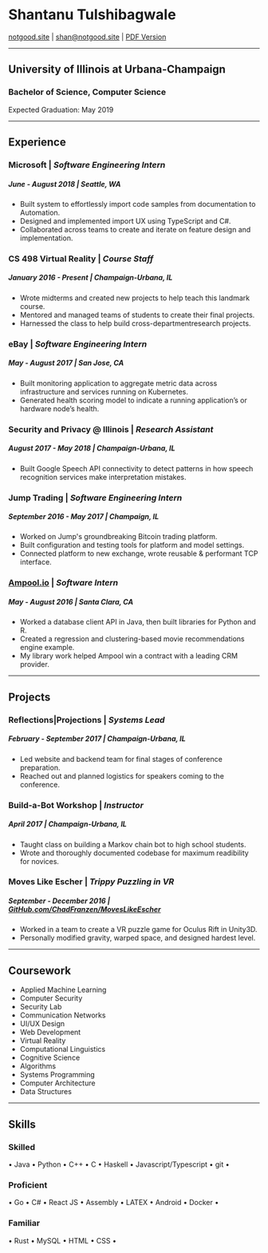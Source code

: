 # Shantanu Tulshibagwale

[notgood.site](https://notgood.site) | [shan@notgood.site](mailto:shan@notgood.site?body=%0A%0A-Sent%20from%20website.) | [PDF Version](/resume.pdf)

---

## University of Illinois at Urbana-Champaign

### Bachelor of Science, Computer Science

Expected Graduation: May 2019

---

## Experience

### Microsoft | *Software Engineering Intern*

##### June - August 2018 | Seattle, WA

- Built system to effortlessly import code samples from documentation to Automation.
- Designed and implemented import UX using TypeScript and C#.
- Collaborated across teams to create and iterate on feature design and implementation.

### CS 498 Virtual Reality | *Course Staff*

##### January 2016 - Present | Champaign-Urbana, IL

- Wrote midterms and created new projects to help teach this landmark course.
- Mentored and managed teams of students to create their final projects.
- Harnessed the class to help build cross-departmentresearch projects.

### eBay | *Software Engineering Intern*

##### May - August 2017 | San Jose, CA

- Built monitoring application to aggregate metric data across infrastructure and services running on Kubernetes.
- Generated health scoring model to indicate a running application’s or hardware node’s health.

### Security and Privacy @ Illinois | *Research Assistant*

##### August 2017 - May 2018 | Champaign-Urbana, IL

- Built Google Speech API connectivity to detect patterns in how speech recognition services make interpretation mistakes.

### Jump Trading | *Software Engineering Intern*

##### September 2016 - May 2017 | Champaign, IL

- Worked on Jump's groundbreaking Bitcoin trading platform.
- Built configuration and testing tools for platform and model settings.
- Connected platform to new exchange, wrote reusable & performant TCP interface.

### [Ampool.io](https://ampool.io) | *Software Intern*

##### May - August 2016 | Santa Clara, CA

- Worked a database client API in Java, then built libraries for Python and R.
- Created a regression and clustering-based movie recommendations engine example.
- My library work helped Ampool win a contract with a leading CRM provider.

---

## Projects

### Reflections|Projections | *Systems Lead*

##### February - September 2017 | Champaign-Urbana, IL

- Led website and backend team for final stages of conference preparation.
- Reached out and planned logistics for speakers coming to the conference.

### Build-a-Bot Workshop | *Instructor*

##### April 2017 | Champaign-Urbana, IL

- Taught class on building a Markov chain bot to high school students.
- Wrote and thoroughly documented codebase for maximum readibility for novices.

### Moves Like Escher | *Trippy Puzzling in VR*

##### September - December 2016 | [GitHub.com/ChadFranzen/MovesLikeEscher](https://github.com/ChadFranzen/MovesLikeEscher)

- Worked in a team to create a VR puzzle game for Oculus Rift in Unity3D.
- Personally modified gravity, warped space, and designed hardest level.

---

## Coursework

- Applied Machine Learning
- Computer Security
- Security Lab
- Communication Networks
- UI/UX Design
- Web Development
- Virtual Reality
- Computational Linguistics
- Cognitive Science
- Algorithms
- Systems Programming
- Computer Architecture
- Data Structures

---

## Skills 

### Skilled

• Java • Python • C++ • C • Haskell • Javascript/Typescript • git •

### Proficient

• Go • C# • React JS • Assembly • LATEX • Android • Docker •

### Familiar

• Rust • MySQL • HTML • CSS •